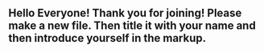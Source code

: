 ## Hello Everyone! Thank you for joining! Please make a new file. Then title it with your name and then introduce yourself in the markup.